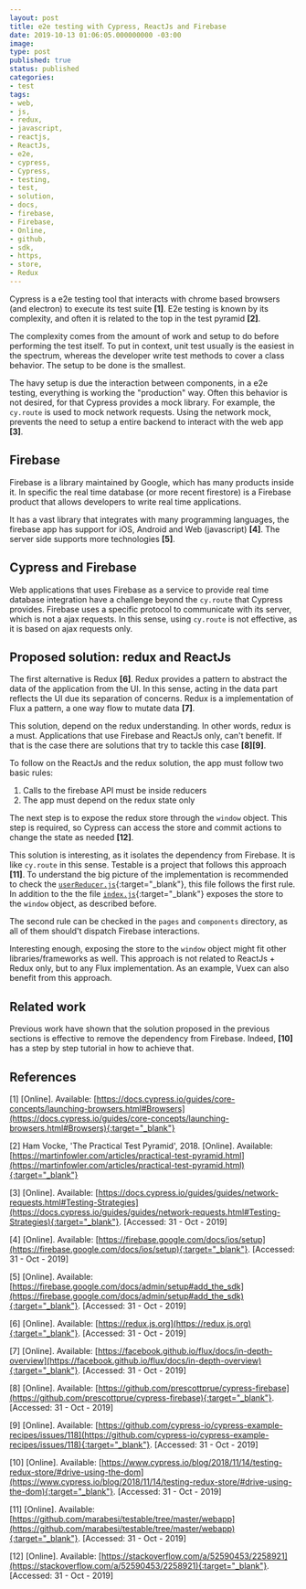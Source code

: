 ```yaml
---
layout: post
title: e2e testing with Cypress, ReactJs and Firebase
date: 2019-10-13 01:06:05.000000000 -03:00
image: 
type: post
published: true
status: published
categories:
- test
tags:
- web,
- js,
- redux,
- javascript,
- reactjs,
- ReactJs,
- e2e,
- cypress,
- Cypress,
- testing,
- test,
- solution,
- docs,
- firebase,
- Firebase,
- Online,
- github,
- sdk,
- https,
- store,
- Redux
---
```


Cypress is a e2e testing tool that interacts with chrome based browsers (and electron) to
execute its test suite **[1]**. E2e testing is known by its complexity, and often it is
related to the top in the test pyramid **[2]**.

The complexity comes from the amount of work and setup to do before performing the
test itself. To put in context, unit test usually is the easiest in the spectrum,
whereas the developer write test methods to cover a class behavior. The setup
to be done is the smallest.

The havy setup is due the interaction between components, in a e2e testing, everything
is working the "production" way. Often this behavior is not desired, for that
Cypress provides a mock library. For example, the `cy.route` is used to mock
network requests. Using the network mock, prevents the need to setup a entire
backend to interact with the web app **[3]**.

## Firebase

Firebase is a library maintained by Google, which has many products inside it.
In specific the real time database (or more recent firestore) is a Firebase
product that allows developers to write real time applications.

It has a vast library that integrates with many programming languages, the firebase
app has support for iOS, Android and Web (javascript) **[4]**. The server side supports more technologies **[5]**.

## Cypress and Firebase

Web applications that uses Firebase as a service to provide real time database
integration have a challenge beyond the `cy.route` that Cypress provides.
Firebase uses a specific protocol to communicate with its server, which is not a
ajax requests. In this sense, using `cy.route` is not effective, as it is
based on ajax requests only.

## Proposed solution: redux and ReactJs

The first alternative is Redux **[6]**. Redux provides a pattern to abstract the
data of the application from the UI. In this sense, acting in the data part
reflects the UI due its separation of concerns. Redux is a implementation of
Flux a pattern, a one way flow to mutate data **[7]**.

This solution, depend on the redux understanding. In other words, redux is a must.
Applications that use Firebase and ReactJs only, can't benefit. If that is the
case there are solutions that try to tackle this case **[8][9]**.

To follow on the ReactJs and the redux solution, the app must follow two
basic rules:

1. Calls to the firebase API must be inside reducers
2. The app must depend on the redux state only

The next step is to expose the redux store through the `window` object. This step
is required, so Cypress can access the store and commit actions to change the
state as needed **[12]**.

This solution is interesting, as it isolates the dependency from Firebase. It
is like `cy.route` in this sense. Testable is a project that follows this approach
**[11]**. To understand the big picture of the implementation is recommended
to check the [`userReducer.js`](https://github.com/marabesi/testable/blob/master/webapp/src/reducers/userReducer.js){:target="_blank"},
this file follows the first rule. In addition to the the file [`index.js`](https://github.com/marabesi/testable/blob/master/webapp/src/index.js){:target="_blank"} exposes the store to the `window` object, as described before.

The second rule can be checked in the `pages` and `components` directory, as
all of them should't dispatch Firebase interactions.

Interesting enough, exposing the store to the `window` object might fit other
libraries/frameworks as well. This approach is not related to ReactJs + Redux only,
but to any Flux implementation. As an example, Vuex can also benefit from this approach.

## Related work

Previous work have shown that the solution proposed in the previous sections is
effective to remove the dependency from Firebase. Indeed, **[10]** has a step by
step tutorial in how to achieve that.

## References

[1] [Online]. Available: [https://docs.cypress.io/guides/core-concepts/launching-browsers.html#Browsers](https://docs.cypress.io/guides/core-concepts/launching-browsers.html#Browsers){:target="_blank"}

[2] Ham Vocke, 'The Practical Test Pyramid', 2018. [Online]. Available: [https://martinfowler.com/articles/practical-test-pyramid.html](https://martinfowler.com/articles/practical-test-pyramid.html){:target="_blank"}

[3] [Online]. Available: [https://docs.cypress.io/guides/guides/network-requests.html#Testing-Strategies](https://docs.cypress.io/guides/guides/network-requests.html#Testing-Strategies){:target="_blank"}. [Accessed: 31 - Oct - 2019]

[4] [Online]. Available: [https://firebase.google.com/docs/ios/setup](https://firebase.google.com/docs/ios/setup){:target="_blank"}. [Accessed: 31 - Oct - 2019]

[5] [Online]. Available: [https://firebase.google.com/docs/admin/setup#add_the_sdk](https://firebase.google.com/docs/admin/setup#add_the_sdk){:target="_blank"}. [Accessed: 31 - Oct - 2019]

[6] [Online]. Available: [https://redux.js.org](https://redux.js.org){:target="_blank"}. [Accessed: 31 - Oct - 2019]

[7] [Online]. Available: [https://facebook.github.io/flux/docs/in-depth-overview](https://facebook.github.io/flux/docs/in-depth-overview){:target="_blank"}. [Accessed: 31 - Oct - 2019]

[8] [Online]. Available: [https://github.com/prescottprue/cypress-firebase](https://github.com/prescottprue/cypress-firebase){:target="_blank"}. [Accessed: 31 - Oct - 2019]

[9] [Online]. Available: [https://github.com/cypress-io/cypress-example-recipes/issues/118](https://github.com/cypress-io/cypress-example-recipes/issues/118){:target="_blank"}. [Accessed: 31 - Oct - 2019]

[10] [Online]. Available: [https://www.cypress.io/blog/2018/11/14/testing-redux-store/#drive-using-the-dom](https://www.cypress.io/blog/2018/11/14/testing-redux-store/#drive-using-the-dom){:target="_blank"}. [Accessed: 31 - Oct - 2019]

[11] [Online]. Available: [https://github.com/marabesi/testable/tree/master/webapp](https://github.com/marabesi/testable/tree/master/webapp){:target="_blank"}. [Accessed: 31 - Oct - 2019]

[12] [Online]. Available: [https://stackoverflow.com/a/52590453/2258921](https://stackoverflow.com/a/52590453/2258921){:target="_blank"}. [Accessed: 31 - Oct - 2019]